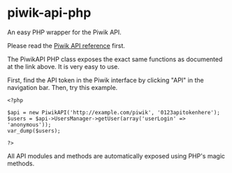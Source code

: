 piwik-api-php
=============

An easy PHP wrapper for the Piwik API.

Please read the [Piwik API reference](http://piwik.org/docs/analytics-api/reference/) first.

The PiwikAPI PHP class exposes the exact same functions as documented at the link above. It is very easy to use.

First, find the API token in the Piwik interface by clicking "API" in the navigation bar. Then, try this example.

    <?php

    $api = new PiwikAPI('http://example.com/piwik', '0123apitokenhere');
    $users = $api->UsersManager->getUser(array('userLogin' => 'anonymous'));
    var_dump($users);
    
    ?>

All API modules and methods are automatically exposed using PHP's magic methods.
